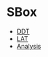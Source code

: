 # SBox
- [DDT](https://shashwatj07.github.io/skinny/sbox/DDT.html)
- [LAT](https://shashwatj07.github.io/skinny/sbox/LAT.html)
- [Analysis](https://shashwatj07.github.io/skinny/sbox/analysis.html)
